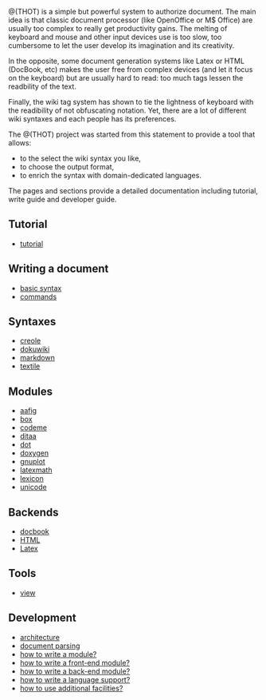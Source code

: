 
@(THOT) is a simple but powerful system to authorize document. The main
idea is that classic document processor (like OpenOffice or M$ Office)
are usually too complex to really get productivity gains. The melting of
keyboard and mouse and other input devices use is too slow, too
cumbersome to let the user develop its imagination and its creativity.

In the opposite, some document generation systems like Latex or HTML
(DocBook, etc) makes the user free from complex devices (and let it
focus on the keyboard) but are usually hard to read: too much tags
lessen the readbility of the text.

Finally, the wiki tag system has shown to tie the lightness of keyboard
with the readibility of not obfuscating notation. Yet, there are a lot
of different wiki syntaxes and each people has its preferences.

The @(THOT) project was started from this statement to provide a tool that
allows:
* to the select the wiki syntax you like,
* to choose the output format,
* to enrich the syntax with domain-dedicated languages.

The pages and sections provide a detailed documentation including tutorial, write guide and developer guide.

## Tutorial

* [tutorial](tutorial.doku)


## Writing a document

* [basic syntax](writer/basic.doku)
* [commands](writer/command.doku)

## Syntaxes

* [creole](syntax/creole.md)
* [dokuwiki](syntax/dokuwiki.doku)
* [markdown](syntax/markdown.md)
* [textile](syntax/textile.doku)

## Modules

* [aafig](mods/aafig.doku)
* [box](mods/box.md)
* [codeme](mods/codeme.md)
* [ditaa](mods/ditaa.doku)
* [dot](mods/dot.doku)
* [doxygen](mods/doxygen.doku)
* [gnuplot](mods/gnuplot.doku)
* [latexmath](mods/latexmath.doku)
* [lexicon](mods/lexicon.doku)
* [unicode](mods/unicode.md)

## Backends

* [docbook](back/docbook.doku)
* [HTML](back/html.doku)
* [Latex](back/latex.doku)

## Tools

* [view](tool/view.md)

## Development

* [architecture](dev/arch.doku)
* [document parsing](dev/parsing.md)
* [how to write a module?](dev/mod.doku)
* [how to write a front-end module?](dev/frontend.doku)
* [how to write a back-end module?](dev/backend.doku)
* [how to write a language support?](dev/lang.doku)
* [how to use additional facilities?](dev/addon.md)
